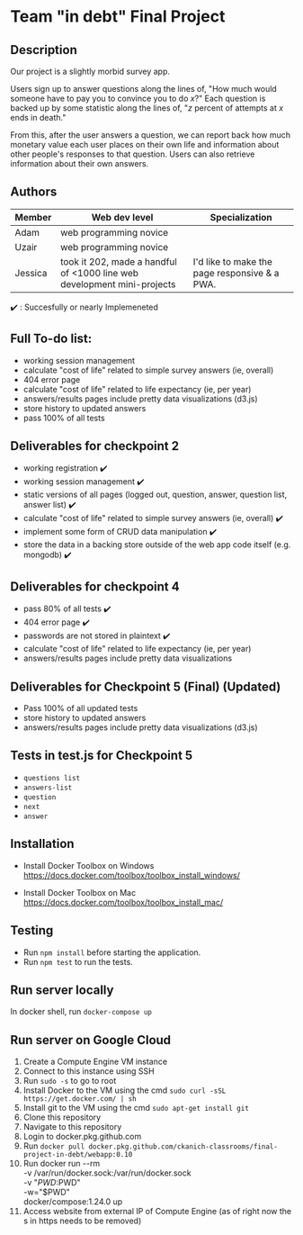 # Team "in debt" Final Project

## Description

Our project is a slightly morbid survey app.

Users sign up to answer questions along the lines of, "How much would someone have to pay you to convince you to do _x_?"
Each question is backed up by some statistic along the lines of, "_z_ percent of attempts at _x_ ends in death."

From this, after the user answers a question, we can report back how much monetary value each user places on their own life and information about other people's responses to that question. Users can also retrieve information about their own answers.

## Authors

| Member | Web dev level | Specialization |
| --- | --- | --- |
Adam | web programming novice | |
Uzair | web programming novice | |
Jessica | took it 202, made a handful of <1000 line web development mini-projects | I'd like to make the page responsive & a PWA. |

✔️ : Succesfully or nearly Implemeneted

## Full To-do list:
* working session management 
* calculate "cost of life" related to simple survey answers (ie, overall) 
* 404 error page 
* calculate "cost of life" related to life expectancy (ie, per year) 
* answers/results pages include pretty data visualizations (d3.js)
* store history to updated answers
* pass 100% of all tests



## Deliverables for checkpoint 2

* working registration ✔️ 
* working session management ✔️
* static versions of all pages (logged out, question, answer, question list, answer list) ✔️ 
* calculate "cost of life" related to simple survey answers (ie, overall) ✔️
* implement some form of CRUD data manipulation ✔️
* store the data in a backing store outside of the web app code itself (e.g. mongodb) ✔️


## Deliverables for checkpoint 4

* pass 80% of all tests ✔️
* 404 error page ✔️
* passwords are not stored in plaintext ✔️
* calculate "cost of life" related to life expectancy (ie, per year) 
* answers/results pages include pretty data visualizations 

## Deliverables for Checkpoint 5 (Final) (Updated)

* Pass 100% of all updated tests
* store history to updated answers
* answers/results pages include pretty data visualizations (d3.js)

## Tests in test.js for Checkpoint 5

* `questions list`
* `answers-list`
* `question`
* `next`
* `answer`


## Installation

* Install Docker Toolbox on Windows <https://docs.docker.com/toolbox/toolbox_install_windows/>

* Install Docker Toolbox on Mac <https://docs.docker.com/toolbox/toolbox_install_mac/>

## Testing
* Run `npm install` before starting the application.
* Run `npm test` to run the tests.

## Run server locally
In docker shell, run `docker-compose up`

## Run server on Google Cloud
1. Create a Compute Engine VM instance
2. Connect to this instance using SSH
3. Run `sudo -s` to go to root
4. Install Docker to the VM using the cmd `sudo curl -sSL https://get.docker.com/ | sh`
5. Install git to the VM using the cmd `sudo apt-get install git`
6. Clone this repository
7. Navigate to this repository
8. Login to docker.pkg.github.com
9. Run `docker pull docker.pkg.github.com/ckanich-classrooms/final-project-in-debt/webapp:0.10`
10. Run docker run --rm \
    -v /var/run/docker.sock:/var/run/docker.sock \
    -v "$PWD:$PWD" \
    -w="$PWD" \
    docker/compose:1.24.0 up
11. Access website from external IP of Compute Engine (as of right now the s in https needs to be removed)
